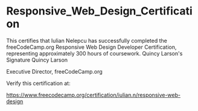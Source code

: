 # Responsive_Web_Design_Certification

This certifies that
Iulian Nelepcu
has successfully completed the freeCodeCamp.org
Responsive Web Design
Developer Certification, representing approximately 300 hours of coursework.
Quincy Larson's Signature
Quincy Larson

Executive Director, freeCodeCamp.org

Verify this certification at:

https://www.freecodecamp.org/certification/iulian.n/responsive-web-design
